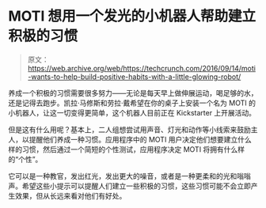 # MOTI 想用一个发光的小机器人帮助建立积极的习惯

> 原文：<https://web.archive.org/web/https://techcrunch.com/2016/09/14/moti-wants-to-help-build-positive-habits-with-a-little-glowing-robot/>

养成一个积极的习惯需要很多努力——无论是每天早上做伸展运动，喝足够的水，还是记得去跑步。凯拉·马修斯和劳拉·戴希望在你的桌子上安装一个名为 MOTI 的小机器人，让这一切变得更简单，这个机器人目前正在 Kickstarter 上开展活动。

但是这有什么用呢？基本上，二人组想尝试用声音、灯光和动作等小线索来鼓励主人，以提醒他们养成一种习惯。应用程序中的 MOTI 用户决定他们想要建立什么样的习惯，然后通过一个简短的个性测试，应用程序决定 MOTI 将拥有什么样的“个性”。

它可以是一种教官，发出红光，发出更大的噪音，或者是一种更柔和的光和嗡嗡声。希望这些小提示可以提醒人们建立一些积极的习惯，这些习惯可能不会立即产生效果，但从长远来看对他们有好处。